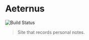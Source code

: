 # Aeternus

![Build Status](https://github.com/aeternuss/aeternus/workflows/OSS/badge.svg)

> Site that records personal notes.
